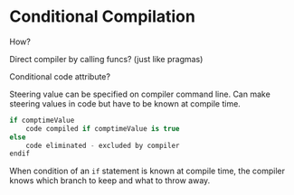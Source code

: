 # Conditional Compilation

How?

Direct compiler by calling funcs? (just like pragmas)

Conditional code attribute?

Steering value can be specified on compiler command line.
Can make steering values in code but have to be known at compile time.

```C#
if comptimeValue
    code compiled if comptimeValue is true
else
    code eliminated - excluded by compiler
endif
```

When condition of an `if` statement is known at compile time, the compiler knows which branch to keep and what to throw away.
